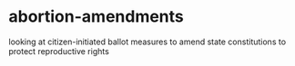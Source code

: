 # abortion-amendments
looking at citizen-initiated ballot measures to amend state constitutions to protect reproductive rights
